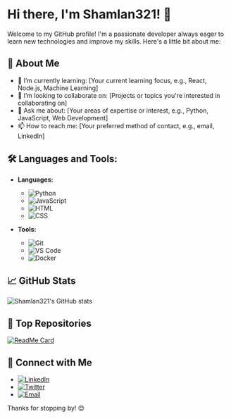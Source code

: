 # Hi there, I'm Shamlan321! 👋

Welcome to my GitHub profile! I'm a passionate developer always eager to learn new technologies and improve my skills. Here's a little bit about me:

## 🚀 About Me

- 🌱 I’m currently learning: [Your current learning focus, e.g., React, Node.js, Machine Learning]
- 👯 I’m looking to collaborate on: [Projects or topics you're interested in collaborating on]
- 💬 Ask me about: [Your areas of expertise or interest, e.g., Python, JavaScript, Web Development]
- 📫 How to reach me: [Your preferred method of contact, e.g., email, LinkedIn]

## 🛠️ Languages and Tools:

- **Languages:**
  - ![Python](https://img.shields.io/badge/Python-3776AB?style=flat&logo=python&logoColor=white)
  - ![JavaScript](https://img.shields.io/badge/JavaScript-F7DF1E?style=flat&logo=javascript&logoColor=black)
  - ![HTML](https://img.shields.io/badge/HTML5-E34F26?style=flat&logo=html5&logoColor=white)
  - ![CSS](https://img.shields.io/badge/CSS3-1572B6?style=flat&logo=css3&logoColor=white)

- **Tools:**
  - ![Git](https://img.shields.io/badge/Git-F05032?style=flat&logo=git&logoColor=white)
  - ![VS Code](https://img.shields.io/badge/VS%20Code-007ACC?style=flat&logo=visual-studio-code&logoColor=white)
  - ![Docker](https://img.shields.io/badge/Docker-2496ED?style=flat&logo=docker&logoColor=white)

## 📈 GitHub Stats

![Shamlan321's GitHub stats](https://github-readme-stats.vercel.app/api?username=Shamlan321&show_icons=true&theme=radical)

## 📌 Top Repositories

[![ReadMe Card](https://github-readme-stats.vercel.app/api/pin/?username=Shamlan321&repo=Your-Repository-Name&theme=radical)](https://github.com/Shamlan321/Your-Repository-Name)

## 🔗 Connect with Me

- [![LinkedIn](https://img.shields.io/badge/LinkedIn-0A66C2?style=flat&logo=linkedin&logoColor=white)](https://www.linkedin.com/in/your-linkedin-profile)
- [![Twitter](https://img.shields.io/badge/Twitter-1DA1F2?style=flat&logo=twitter&logoColor=white)](https://twitter.com/your-twitter-handle)
- [![Email](https://img.shields.io/badge/Email-D14836?style=flat&logo=gmail&logoColor=white)](mailto:your-email@example.com)

Thanks for stopping by! 😊
